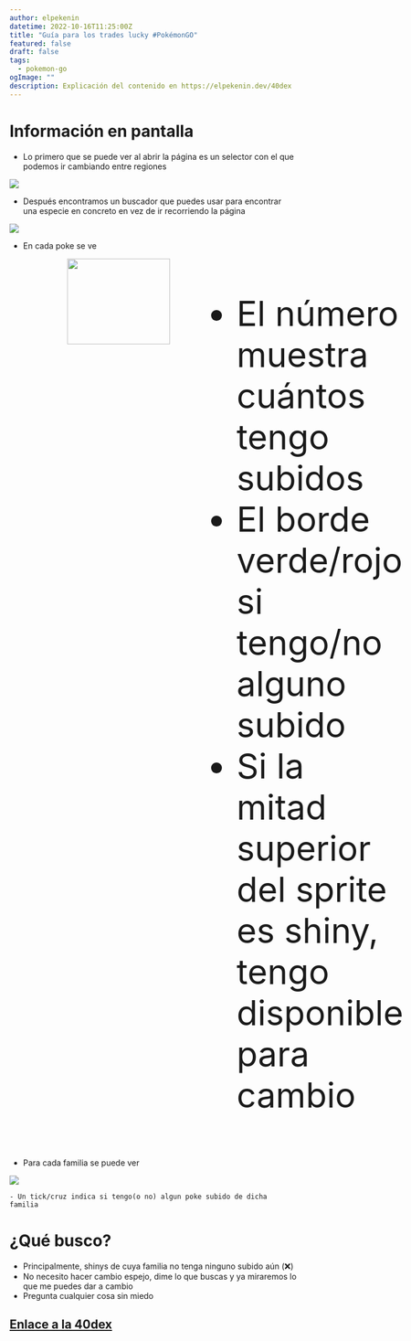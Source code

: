 ```yaml
---
author: elpekenin
datetime: 2022-10-16T11:25:00Z
title: "Guía para los trades lucky #PokémonGO"
featured: false
draft: false
tags:
  - pokemon-go
ogImage: ""
description: Explicación del contenido en https://elpekenin.dev/40dex
---
```


# Información en pantalla
- Lo primero que se puede ver al abrir la página es un selector con el que podemos ir cambiando entre regiones
<img style="border: none" src="/content-images/pokemon/40dex-selector.png" />

- Después encontramos un buscador que puedes usar para encontrar una especie en concreto en vez de ir recorriendo la página
<img style="border: none" src="/content-images/pokemon/40dex-search.png" />

- En cada poke se ve
<div style="display: flex;">
    <div style="margin-left: 20%" >
        <img style="border: none; height: 150px; width: 180px;" src="/content-images/pokemon/40dex-species.png" />
    </div>
    <ul style="font-size: 1.5vh; margin-left: 15px;">
        <li> El número muestra cuántos tengo subidos </li>
        <li> El borde verde/rojo si tengo/no alguno subido </li>
        <li> Si la mitad superior del sprite es shiny, tengo disponible para cambio </li>
    </ul>
</div>


- Para cada familia se puede ver
<img style="border: none;" src="/content-images/pokemon/40dex-family.png" />

    - Un tick/cruz indica si tengo(o no) algun poke subido de dicha familia

# ¿Qué busco?
- Principalmente, shinys de cuya familia no tenga ninguno subido aún (❌)
- No necesito hacer cambio espejo, dime lo que buscas y ya miraremos lo que me puedes dar a cambio
- Pregunta cualquier cosa sin miedo

## [Enlace a la 40dex](/40dex)
